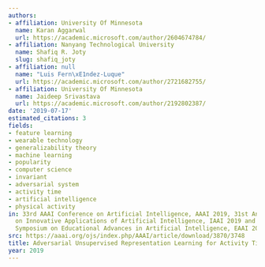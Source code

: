 ```yaml
---
authors:
- affiliation: University Of Minnesota
  name: Karan Aggarwal
  url: https://academic.microsoft.com/author/2604674784/
- affiliation: Nanyang Technological University
  name: Shafiq R. Joty
  slug: shafiq_joty
- affiliation: null
  name: "Luis Fern\xE1ndez-Luque"
  url: https://academic.microsoft.com/author/2721682755/
- affiliation: University Of Minnesota
  name: Jaideep Srivastava
  url: https://academic.microsoft.com/author/2192802387/
date: '2019-07-17'
estimated_citations: 3
fields:
- feature learning
- wearable technology
- generalizability theory
- machine learning
- popularity
- computer science
- invariant
- adversarial system
- activity time
- artificial intelligence
- physical activity
in: 33rd AAAI Conference on Artificial Intelligence, AAAI 2019, 31st Annual Conference
  on Innovative Applications of Artificial Intelligence, IAAI 2019 and the 9th AAAI
  Symposium on Educational Advances in Artificial Intelligence, EAAI 2019
src: https://aaai.org/ojs/index.php/AAAI/article/download/3870/3748
title: Adversarial Unsupervised Representation Learning for Activity Time-Series
year: 2019
---
```


